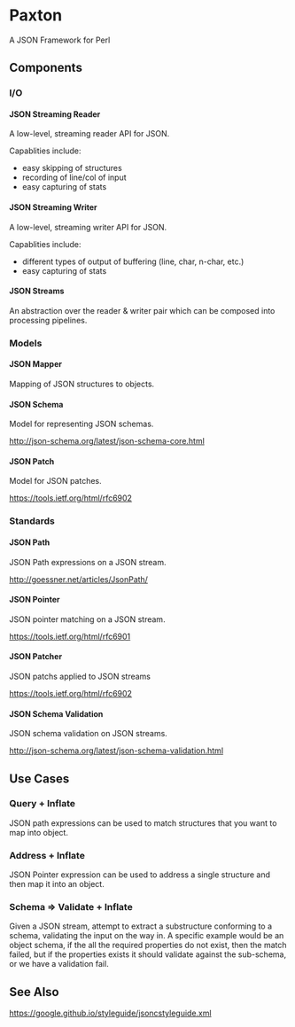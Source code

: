 # Paxton

A JSON Framework for Perl

## Components

### I/O

#### JSON Streaming Reader

A low-level, streaming reader API for JSON.

Capablities include:

- easy skipping of structures
- recording of line/col of input
- easy capturing of stats

#### JSON Streaming Writer

A low-level, streaming writer API for JSON.

Capablities include:

- different types of output of buffering (line, char, n-char, etc.)
- easy capturing of stats

#### JSON Streams

An abstraction over the reader & writer pair which can be composed
into processing pipelines.

### Models

#### JSON Mapper

Mapping of JSON structures to objects.

#### JSON Schema

Model for representing JSON schemas.

http://json-schema.org/latest/json-schema-core.html

#### JSON Patch

Model for JSON patches.

https://tools.ietf.org/html/rfc6902

### Standards

#### JSON Path

JSON Path expressions on a JSON stream.

http://goessner.net/articles/JsonPath/

#### JSON Pointer

JSON pointer matching on a JSON stream.

https://tools.ietf.org/html/rfc6901

#### JSON Patcher

JSON patchs applied to JSON streams

https://tools.ietf.org/html/rfc6902

#### JSON Schema Validation

JSON schema validation on JSON streams.

http://json-schema.org/latest/json-schema-validation.html

## Use Cases

### Query + Inflate

JSON path expressions can be used to match structures
that you want to map into object.

### Address + Inflate

JSON Pointer expression can be used to address a single
structure and then map it into an object.

### Schema => Validate + Inflate

Given a JSON stream, attempt to extract a
substructure conforming to a schema, validating the
input on the way in. A specific example would be an
object schema, if the all the required properties
do not exist, then the match failed, but if the
properties exists it should validate against the
sub-schema, or we have a validation fail.

## See Also



https://google.github.io/styleguide/jsoncstyleguide.xml





